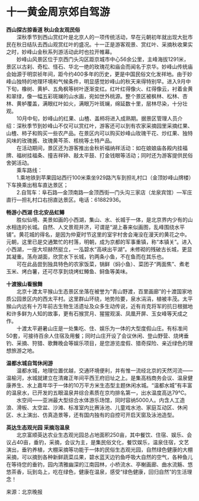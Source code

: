 # 十一黄金周京郊自驾游  

**西山探古掠香道 秋山会友观民俗**  
&emsp;&emsp;深秋季节到西山赏红叶是北京人的一项传统活动，早在元朝初年就出现大批市民在秋日结队去西山观赏红叶的盛况。十一正是游客观景、赏红叶、采摘秋收果实之时，妙峰山金秋系列游活动此时也拉开帷幕。  
&emsp;&emsp;妙峰山风景区位于京西门头沟区距京城市中心56余公里，主峰海拔1291米，景区以古刹、奇松、怪石、华北一绝的玫瑰花和庙会而闻名于京华。妙峰山传统庙会始源于明崇祯年间，距今约400多年的历史，更是中国民俗文化发祥地。由于妙峰山独特的地理环境和气候条件，明显感觉妙峰山的秋天来得特别早。进入9月中下旬，橡树、黄栌、五角枫等树叶逐渐变红。红叶红得像火、红得像云，衬着金黄和翠绿，像一幅五彩斑斓的山水画，宛如世外桃源。整个景区被枫林、松林、杏林、黄栌覆盖，满眼红叶如火，满眼万叶斑斓，绵延数十里，层林尽染，十分壮观。  
&emsp;&emsp;10月中旬，妙峰山的红果、山楂、盖柿将进入成熟期。据景区管理人员介绍：深秋季节到妙峰山不仅可以赏红叶，游客还可以到有农家采摘园里采摘红果、山楂、柿子和购买一些农产品。在景区内可以购买妙峰山玫瑰干花、炒红果、独特风味的玫瑰酱、玫瑰黄芩茶、核桃等土特产品。  
&emsp;&emsp;在活动期间，景区还为游客推出金秋祈福纳祥活动：如在娘娘庙各殿内挂福牌、福树挂福条、撞吉祥钟、敲太平鼓、打金钱眼等活动；同时还为游客提供民俗舍粥活动。  
&emsp;&emsp;乘车路线：  
&emsp;&emsp;1.乘地铁到苹果园站西行100米乘坐929路汽车到担礼村口（金顶妙峰山牌楼）下车换乘出租车直达景区；  
&emsp;&emsp;2.自驾车：阜石路—金顶南路—金顶西街—门头沟三家店（龙泉宾馆）—军庄直行—担礼村口右拐直达景区。电话：61882936。  

**畅游小西湖 住北安品虹鳟**  
&emsp;&emsp;胜似仙境、美景如画的小西湖，集山、水、长城于一体，是北京界内少有的山水相连的长城。自然、人文景观并济，可谓是“湖上春来似画图，乱峰围绕水平铺”。黄花城的得名，是因为仲夏时节这里的室宇村舍会淹没在漫天的黄花之中。元朝，这里已是交通繁忙的村落，明朝，成为京都的军事重镇，称“本镇关”。进入小西湖，一座大坝赫然挺立，一泓碧水“高峡出平湖”。未修砌的残破古长城，更显其凝重。荡舟湖面，欣赏水下长城，钓两条小鱼，不在鱼而在其乐也。  
&emsp;&emsp;可在此品尝到独具特色的农家饭菜，锅鲜（焖小鱼）、菜团子“两面焦”、煮老玉米、烤白薯，还可尽享到烧烤虹鳟鱼、鲟鱼等美味。  

**十渡猴山看猴舞**  
&emsp;&emsp;北京十渡太平猴山生态景区坐落在被誉为“青山野渡，百里画廊”的十渡国家地质公园景区内的西太平村。这里群山环绕，地势险要，泉水涓涓，植被丰茂。太平猴山内远有十万年前古生物生活遗址及众多生动传说，近有肖克将军的抗日根据地和许多鲜为人知的故事，更有石猴赏月、猩猩观溪、凤凰开屏、玉女峰等天成之作。  
&emsp;&emsp;十渡太平避暑山庄是一处集吃、住、娱乐为一体的大型度假山庄。有标准间50套，可接待百余人住宿及用餐；同时山庄开设了会议休闲、登山野营、烧烤垂钓、采摘、狩猎、歌舞晚会等娱乐项目，是您游览度假、猎奇探险、亲近绿色的理想旅游之地。  

**温都水城自驾休闲游**  
&emsp;&emsp;温都水城，地理位置优越，交通环境便利，并有惟一流经北京的天然河流——温榆河，水城就建立在清雍正年间平西王府旧址之上。是集高档商务会议、温泉健康养生、水上嘉年华于一体的10万平方米生态型主题休闲水城。“温都水城”有丰富的温泉水，已开发的五眼温泉井综合素质在京均排名第一，出水温度高达79℃。  
&emsp;&emsp;水空间——亚洲最大型综合水体游乐场馆，同时容纳5000人。内含人工造浪、滑板、太空盆、沙滩、标准室内比赛泳池、儿童戏水池、家庭互动区、休闲区、水上演出、仿真造景等，还有国内独有的自控可开启天窗及泳池造型。  

**英达生态观光园 采摘泡温泉**  
&emsp;&emsp;北京富顺英达农业生态观光园总占地面积250亩，其中餐饮、住宿、娱乐、会议占40亩，垂钓，采摘，会议为主，是集民俗文化，餐饮娱乐，温泉住宿，文艺演出，垂钓养植，大棚采摘等功能于一体的民俗生态观光园，自然绿色健康的大棚采摘，可以摘到各种新鲜蔬菜瓜果，碧水蓝天边钓鱼呼吸大自然的空气，各种鱼儿在等待您的垂钓，园内清雅幽深的江南园林，小桥流水、亭榭画廊、曲水流觞、悠悠茶香，玩到岛上，吃在绿色，健康在温泉，感受“绿色健康，回归自然”的生活理念！  

来源：北京晚报  